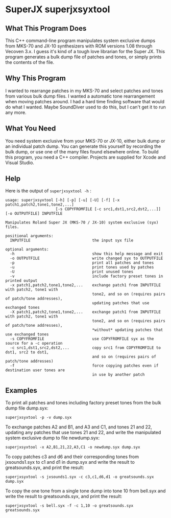 # SuperJX superjxsyxtool

## What This Program Does
This C++ command-line program manipulates system exclusive dumps from
MKS-70 and JX-10 synthesizers with ROM versions 1.08 through Vecoven 3.x.
I guess it's kind of a tough love librarian for the Super JX. 
This program generates a bulk dump file of patches and tones,
or simply prints the contents of the file.

## Why This Program
I wanted to rearrange patches in my MKS-70 and select patches and tones from various bulk dump
files. I wanted a automatic tone rearrangement when moving patches around. 
I had a hard time finding software that would do what I wanted. Maybe SoundDiver used
to do this, but I can't get it to run any more.

## What You Need
You need system exclusive from your MKS-70 or JX-10, either bulk dump or an individual patch dump.
You can generate this yourself by recording the bulk dump, or use one of the many files found elsewhere online.
To build this program, you need a C++ compiler. Projects are supplied for Xcode and Visual Studio.

## Help
Here is the output of `superjxsyxtool -h` :
```
usage: superjxsyxtool [-h] [-p] [-u] [-U] [-f] [-x patch1,patch2,tone1,tone2,...]
                      [-s COPYFROMFILE [-c src1,dst1,src2,dst2,...]] [-o OUTPUTFILE] INPUTFILE

Manipulates Roland Super JX (MKS-70 / JX-10) system exclusive (syx) files.

positional arguments:
  INPUTFILE                           the input syx file

optional arguments:
  -h                                  show this help message and exit
  -o OUTPUTFILE                       write changed syx to OUTPUTFILE
  -p                                  print all patches and tones
  -u                                  print tones used by patches
  -U                                  print unused tones
  -v                                  include factory preset tones in printed output
  -x patch1,patch2,tone1,tone2,...    exchange patch1 from INPUTFILE with patch2, tone1 with
                                      tone2, and so on (requires pairs of patch/tone addresses),
                                      updating patches that use exchanged tones
  -X patch1,patch2,tone1,tone2,...    exchange patch1 from INPUTFILE with patch2, tone1 with
                                      tone2, and so on (requires pairs of patch/tone addresses),
                                      *without* updating patches that use exchanged tones
  -s COPYFROMFILE                     use COPYFROMFILE syx as the source for a -c operation
  -c src1,dst1,src2,dst2,...          copy src1 from COPYFROMFILE to dst1, src2 to dst1,
                                      and so on (requires pairs of patch/tone addresses)
  -f                                  force copying patches even if destination user tones are
                                      in use by another patch
```

## Examples
To print all patches and tones including factory preset tones from the bulk dump file dump.syx:
```
superjxsyxtool -p -v dump.syx
```

To exchange patches A2 and B1, and A3 and C1, and tones 21 and 22,
updating any patches that use tones 21 and 22,
and write the manipulated system exclusive dump to file newdump.syx:
```
superjxsyxtool -x A2,B1,21,22,A3,C1 -o newdump.syx dump.syx
```

To copy patches c3 and d6 and their corresponding tones from jxsounds1.syx
to c1 and d1 in dump.syx and write the result to greatsounds.syx, and print the result:
```
superjxsyxtool -s jxsounds1.syx -c c3,c1,d6,d1 -o greatsounds.syx dump.syx
```

To copy the one tone from a single tone dump into tone 10 from bell.syx
and write the result to greatsounds.syx, and print the result:
```
superjxsyxtool -s bell.syx -f -c 1,10 -o greatsounds.syx greatsounds.syx
```
